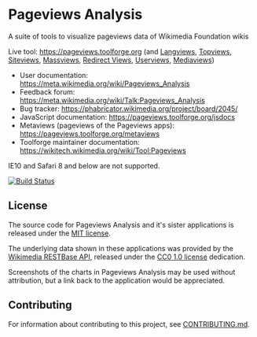 # Pageviews Analysis
A suite of tools to visualize pageviews data of Wikimedia Foundation wikis

Live tool: https://pageviews.toolforge.org (and [Langviews](https://pageviews.toolforge.org/langviews),
[Topviews](https://pageviews.toolforge.org/topviews), [Siteviews](https://pageviews.toolforge.org/siteviews),
[Massviews](https://pageviews.toolforge.org/massviews), [Redirect Views](https://pageviews.toolforge.org/redirectviews),
[Userviews](https://pageviews.toolforge.org/userviews), [Mediaviews](https://pageviews.toolforge.org/mediaviews))

* User documentation: https://meta.wikimedia.org/wiki/Pageviews_Analysis
* Feedback forum: https://meta.wikimedia.org/wiki/Talk:Pageviews_Analysis
* Bug tracker: https://phabricator.wikimedia.org/project/board/2045/
* JavaScript documentation: https://pageviews.toolforge.org/jsdocs
* Metaviews (pageviews of the Pageviews apps): https://pageviews.toolforge.org/metaviews
* Toolforge maintainer documentation: https://wikitech.wikimedia.org/wiki/Tool:Pageviews

IE10 and Safari 8 and below are not supported.

[![Build Status](https://travis-ci.org/MusikAnimal/pageviews.svg?branch=master)](https://travis-ci.org/MusikAnimal/pageviews)

## License
The source code for Pageviews Analysis and it's sister applications is released under the
[MIT license](https://github.com/MusikAnimal/pageviews/blob/master/LICENSE).

The underlying data shown in these applications was provided by the
[Wikimedia RESTBase API](https://wikimedia.org/api/rest_v1/), released under the
[CC0 1.0 license](https://creativecommons.org/publicdomain/zero/1.0/) dedication.

Screenshots of the charts in Pageviews Analysis may be used without attribution,
but a link back to the application would be appreciated.

## Contributing

For information about contributing to this project, see [CONTRIBUTING.md](CONTRIBUTING.md).
